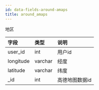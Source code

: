 ```yaml
---
id: data-fields-around-amaps
title: around_amaps
---
```


地区

| 字段 | 类型 | 说明 |
| :- | :- | :- |
| user_id | int | 用户id |
| longitude | varchar | 经度 |
| latitude | varchar | 纬度 |
| _id | int | 高德地图数据id |
